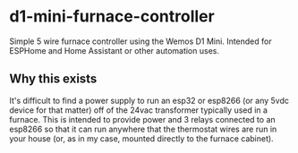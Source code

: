 # d1-mini-furnace-controller
Simple 5 wire furnace controller using the Wemos D1 Mini. Intended for ESPHome and Home Assistant or other automation uses.

## Why this exists
It's difficult to find a power supply to run an esp32 or esp8266 (or any 5vdc device for that matter) off of the 24vac transformer typically used in a furnace. This is intended to provide power and 3 relays connected to an esp8266 so that it can run anywhere that the thermostat wires are run in your house (or, as in my case, mounted directly to the furnace cabinet).
